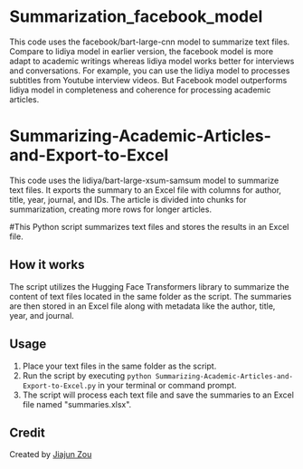 # Summarization_facebook_model
This code uses the facebook/bart-large-cnn model to summarize text files. Compare to lidiya model in earlier version, the facebook model is more adapt to academic writings whereas lidiya model works better for interviews and conversations. For example, you can use the lidiya model to processes subtitles from Youtube interview videos. But Facebook model outperforms lidiya model in completeness and coherence for processing academic articles. 

# Summarizing-Academic-Articles-and-Export-to-Excel
This code uses the lidiya/bart-large-xsum-samsum model to summarize text files. It exports the summary to an Excel file with columns for author, title, year, journal, and IDs. The article is divided into chunks for summarization, creating more rows for longer articles.

#This Python script summarizes text files and stores the results in an Excel file.

## How it works

The script utilizes the Hugging Face Transformers library to summarize the content of text files located in the same folder as the script. The summaries are then stored in an Excel file along with metadata like the author, title, year, and journal.

## Usage

1. Place your text files in the same folder as the script.
2. Run the script by executing `python Summarizing-Academic-Articles-and-Export-to-Excel.py` in your terminal or command prompt.
3. The script will process each text file and save the summaries to an Excel file named "summaries.xlsx".

## Credit

Created by [Jiajun Zou](https://github.com/jzou1995)
